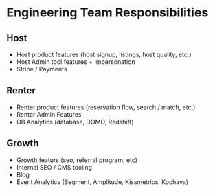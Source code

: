<!-- TITLE: Team Responsibilities -->
<!-- SUBTITLE: A quick summary of Team Responsibilities -->

# Engineering Team Responsibilities

## Host
  * Host product features (host signup, listings, host quality, etc.) 
  * Host Admin tool features + Impersonation
  * Stripe / Payments
 ## Renter
  * Renter product features (reservation flow, search / match, etc.)
  * Renter Admin Features
  * DB Analytics (database, DOMO, Redshift)
## Growth
  * Growth featurs (seo, referral program, etc)
  * Internal SEO / CMS tooling
  * Blog
  * Event Analytics (Segment, Amplitude, Kissmetrics, Kochava)
	
